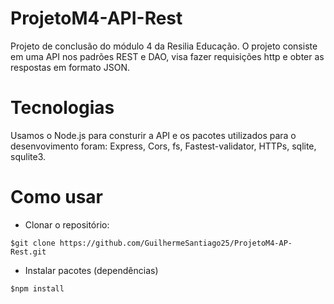 ﻿# ProjetoM4-API-Rest
 
 Projeto de conclusão do módulo 4 da Resilia Educação.
 O projeto consiste em uma API nos padrões REST e DAO, visa fazer requisições http e obter as respostas em formato JSON.
 
 
 # Tecnologias
 
 Usamos o Node.js para consturir a API e os pacotes utilizados para o desenvovimento foram: Express, Cors, fs, Fastest-validator, HTTPs, sqlite, squlite3.
 
 
 # Como usar
 
 * Clonar o repositório:
 ```
 $git clone https://github.com/GuilhermeSantiago25/ProjetoM4-AP-Rest.git
 ```
 * Instalar pacotes (dependências)

```
$npm install
```
 
 
